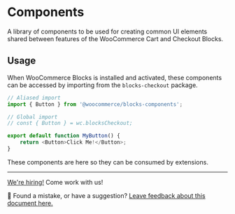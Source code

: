 # Components <!-- omit in toc -->

A library of components to be used for creating common UI elements shared between features of the WooCommerce Cart and Checkout Blocks.

## Usage

When WooCommerce Blocks is installed and activated, these components can be accessed by importing from the `blocks-checkout` package.

```ts
// Aliased import
import { Button } from '@woocommerce/blocks-components';

// Global import
// const { Button } = wc.blocksCheckout;

export default function MyButton() {
	return <Button>Click Me!</Button>;
}
```

These components are here so they can be consumed by extensions.

<!-- FEEDBACK -->

---

[We're hiring!](woocommerce.com/careers/) Come work with us!

🐞 Found a mistake, or have a suggestion? [Leave feedback about this document here.](https://github.com/woocommerce/woocommerce-blocks/issues/new?assignees=&labels=type%3A+documentation&template=--doc-feedback.md&title=Feedback%20on%20./packages/checkout/components/README.md)

<!-- /FEEDBACK -->
